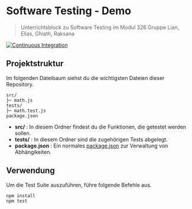 # Software Testing - Demo

> Unterrichtsblock zu Software Testing im Modul 326
> Gruppe Lian, Elias, Ghiath, Raksana

[![Continuous Integration](https://github.com/lnstuder-bbzw/software-testing/actions/workflows/ci.yml/badge.svg)](https://github.com/lnstuder-bbzw/software-testing/actions/workflows/ci.yml)

## Projektstruktur

Im folgenden Dateibaum siehst du die wichtigsten Dateien dieser Repository.

```
src/
├─ math.js
tests/
├─ math.test.js
package.json
```

- **src/** : In diesem Ordner findest du die Funktionen, die getestet werden sollen.
- **tests/** : In diesem Ordner sind die zugehörigen Tests abgelegt.
- **package.json** : Ein normales [package.json](https://developer.mozilla.org/en-US/docs/Learn/Tools_and_testing/Understanding_client-side_tools/Package_management) zur Verwaltung von Abhängikeiten.

## Verwendung

Um die Test Suite auszuführen, führe folgende Befehle aus.

```
npm install
npm test
```
